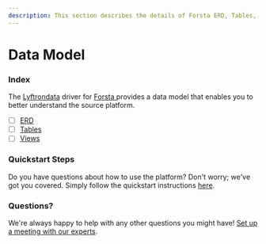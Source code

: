 ```yaml
---
description: This section describes the details of Forsta ERD, Tables, and Views.
---
```


# Data Model

### Index

The  [Lyftrondata](https://www.lyftrondata.com/) driver for [Forsta](https://www.lyftrondata.com/integration/forsta/)[ ](https://www.lyftrondata.com/integration/forsta/)provides a data model that enables you to better understand the source platform.

* [ ] [ERD](../../../marketing-analytics/forsta/data-model/erd.md)
* [ ] [Tables](../../../marketing-analytics/forsta/data-model/tables.md)
* [ ] [Views](../../../marketing-analytics/forsta/data-model/views.md)

### Quickstart Steps

Do you have questions about how to use the platform? Don't worry; we've got you covered. Simply follow the quickstart instructions [here](../../../../quickstart-steps.md).

### Questions? <a href="#questions" id="questions"></a>

We're always happy to help with any other questions you might have! [Set up a meeting with our experts](https://www.lyftrondata.com/book-a-meeting/).

